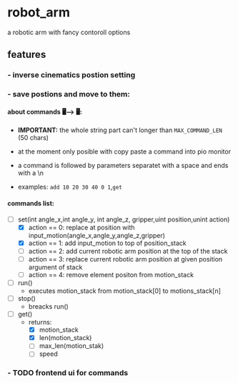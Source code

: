 # robot_arm
a robotic arm with fancy contoroll options

## features
### - inverse cinematics postion setting

### - save postions and move to them:
#### about commands 🖥️⟶ 🖥️:
- **IMPORTANT:** the whole string part can't longer than `MAX_COMMAND_LEN` (50 chars)
- at the moment only posible with copy paste a command into pio monitor

- a command is followed by parameters separatet with a space and ends with a \n
- examples: `add 10 20 30 40 0 1`,`get`

#### commands list:
- [ ] set(int angle_x,int angle_y, int angle_z, gripper,uint position,unint action)
    - [x] action == 0: replace at position with input_motion(angle_x,angle_y,angle_z,gripper)
    - [x] action == 1: add input_motion to top of position_stack
    - [ ] action == 2: add current robotic arm position at the top of the stack
    - [ ] action == 3: replace current robotic arm position at given position argument of stack
    - [ ] action == 4: remove element positon from motion_stack
- [ ] run()
    - executes motion_stack from motion_stack[0] to motions_stack[n]
- [ ] stop()
    - breacks run()
- [ ] get()
    - returns:
        - [x] motion_stack
        - [x] len(motion_stack)
        - [ ] max_len(motion_stak)
        - [ ] speed

### - TODO frontend ui for commands


